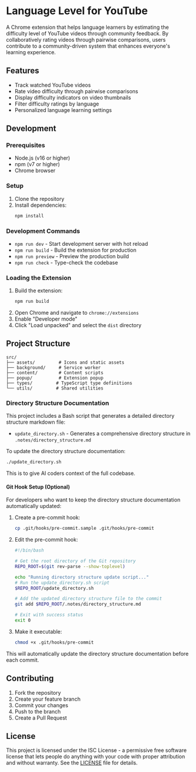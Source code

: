 # Language Level for YouTube

A Chrome extension that helps language learners by estimating the difficulty level of YouTube videos through community feedback. By collaboratively rating videos through pairwise comparisons, users contribute to a community-driven system that enhances everyone's learning experience.

## Features

- Track watched YouTube videos
- Rate video difficulty through pairwise comparisons
- Display difficulty indicators on video thumbnails
- Filter difficulty ratings by language
- Personalized language learning settings

## Development

### Prerequisites

- Node.js (v16 or higher)
- npm (v7 or higher)
- Chrome browser

### Setup

1. Clone the repository
2. Install dependencies:
   ```bash
   npm install
   ```

### Development Commands

- `npm run dev` - Start development server with hot reload
- `npm run build` - Build the extension for production
- `npm run preview` - Preview the production build
- `npm run check` - Type-check the codebase

### Loading the Extension

1. Build the extension:
   ```bash
   npm run build
   ```
2. Open Chrome and navigate to `chrome://extensions`
3. Enable "Developer mode"
4. Click "Load unpacked" and select the `dist` directory

## Project Structure

```
src/
├── assets/         # Icons and static assets
├── background/     # Service worker
├── content/        # Content scripts
├── popup/          # Extension popup
├── types/         # TypeScript type definitions
└── utils/         # Shared utilities
```

### Directory Structure Documentation

This project includes a Bash script that generates a detailed directory structure markdown file:

- `update_directory.sh` - Generates a comprehensive directory structure in `.notes/directory_structure.md`

To update the directory structure documentation:

```bash
./update_directory.sh
```

This is to give AI coders context of the full codebase.

#### Git Hook Setup (Optional)

For developers who want to keep the directory structure documentation automatically updated:

1. Create a pre-commit hook:
   ```bash
   cp .git/hooks/pre-commit.sample .git/hooks/pre-commit
   ```

2. Edit the pre-commit hook:
   ```bash
   #!/bin/bash
   
   # Get the root directory of the Git repository
   REPO_ROOT=$(git rev-parse --show-toplevel)
   
   echo "Running directory structure update script..."
   # Run the update_directory.sh script
   $REPO_ROOT/update_directory.sh
   
   # Add the updated directory structure file to the commit
   git add $REPO_ROOT/.notes/directory_structure.md
   
   # Exit with success status
   exit 0
   ```

3. Make it executable:
   ```bash
   chmod +x .git/hooks/pre-commit
   ```

This will automatically update the directory structure documentation before each commit.

## Contributing

1. Fork the repository
2. Create your feature branch
3. Commit your changes
4. Push to the branch
5. Create a Pull Request

## License

This project is licensed under the ISC License - a permissive free software license that lets people do anything with your code with proper attribution and without warranty. See the [LICENSE](LICENSE) file for details.